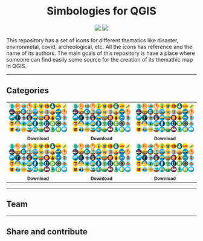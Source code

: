<h1 align="center"><b>Simbologies for QGIS</b></h1>
<p align="center">
 <a href="#"><img src="https://img.shields.io/badge/Twitter-1DA1F2?style=for-the-badge&logo=twitter&logoColor=white"></a> <a href="#"><img src="https://img.shields.io/badge/LinkedIn-0077B5?style=for-the-badge&logo=linkedin&logoColor=white"></a></a>
</p>

This repository has a set of icons for different thematics like disaster, environmetal, covid, archeological, etc.
All the icons has reference and the name of its authors.
The main goals of this repository is have a place where someone can find easily some source for the creation of its themathic map in QGIS.

---
## **Categories**

<table>
  <tr>
   <td align="center"><a href=""><img src="./_img/collage_agriculture.png" width="200px"/><br/><sub><b>Download</b></sub></a><br /><a href="" title=""><a></td>

   <td align="center"><a href=""><img src="./_img/collage_agriculture.png" width="200px"/><br/><sub><b>Download</b></sub></a><br /><a href="" title=""><a></td>

   <td align="center"><a href=""><img src="./_img/collage_agriculture.png" width="200px"/><br/><sub><b>Download</b></sub></a><br /><a href="" title=""></a></td>
  </tr>
  <tr>
   <td align="center"><a href=""><img src="./_img/collage_agriculture.png" width="200px"/><br/><sub><b>Download</b></sub></a><br /><a href="" title=""><a></td>

   <td align="center"><a href=""><img src="./_img/collage_agriculture.png" width="200px"/><br/><sub><b>Download</b></sub></a><br /><a href="" title=""><a></td>

   <td align="center"><a href=""><img src="./_img/collage_agriculture.png" width="200px"/><br/><sub><b>Download</b></sub></a><br /><a href="" title=""></a></td>
  </tr>

</table>


---
## **Team**
---
## **Share and contribute**




